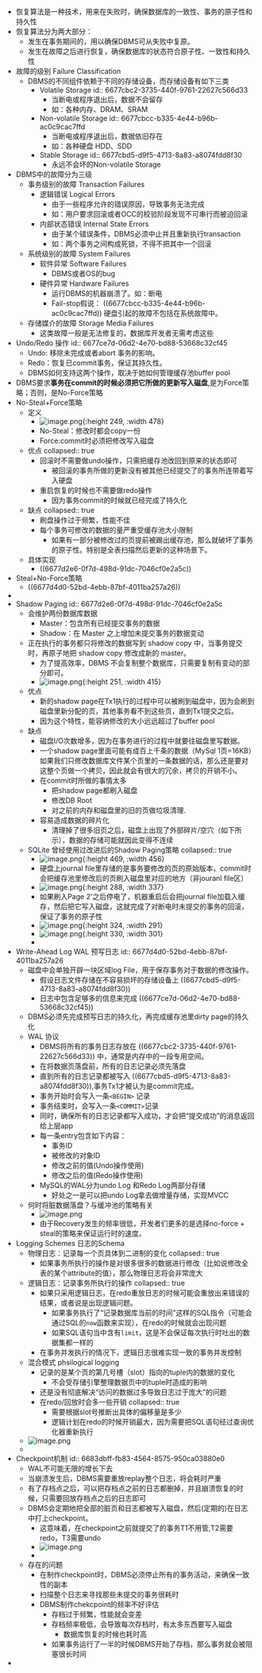 - 恢复算法是一种技术，用来在失败时，确保数据库的一致性、事务的原子性和持久性
- 恢复算法分为两大部分：
	- 发生在事务期间的，用以确保DBMS可从失败中复原。
	- 发生在故障之后进行恢复，确保数据库的状态符合原子性、一致性和持久性
- 故障的级别 Failure Classification
	- DBMS的不同组件依赖于不同的存储设备，而存储设备有如下三类
		- Volatile Storage
		  id:: 6677cbc2-3735-440f-9761-22627c566d33
			- 当断电或程序退出后，数据不会留存
			- 如：各种内存、DRAM、SRAM
		- Non-volatile Storage
		  id:: 6677cbcc-b335-4e44-b96b-ac0c9cac7ffd
			- 当断电或程序退出后，数据依旧存在
			- 如：各种硬盘 HDD、SDD
		- Stable Storage
		  id:: 6677cbd5-d9f5-4713-8a83-a8074fdd8f30
			- 永远不会坏的Non-volatile Storage
- DBMS中的故障分为三级
	- 事务级别的故障 Transaction Failures
		- 逻辑错误 Logical Errors
			- 由于一些程序允许的错误原因，导致事务无法完成
			- 如：用户要求回滚或者OCC的校验阶段发现不可串行而被迫回滚
		- 内部状态错误 Internal State Errors
			- 由于某个错误条件，DBMS必须中止并且重新执行transaction
			- 如：两个事务之间构成死锁，不得不把其中一个回滚
	- 系统级别的故障 System Failures
		- 软件异常 Software Failures
			- DBMS或者OS的bug
		- 硬件异常 Hardware Failures
			- 运行DBMS的机器崩溃了。如：断电
			- Fail-stop假说： ((6677cbcc-b335-4e44-b96b-ac0c9cac7ffd))   硬盘引起的故障不包括在系统故障中。
	- 存储媒介的故障 Storage Media Failures
		- 这类故障一般是无法修复的，数据库开发者无需考虑这些
- Undo/Redo 操作
  id:: 6677ce7d-06d2-4e70-bd88-53668c32cf45
	- Undo: 移除未完成或者abort 事务的影响。
	- Redo：恢复已commit事务，保证其持久性。
	- DBMS如何支持这两个操作，取决于她如何管理缓存池buffer pool
- DBMS要求**事务在commit的时候必须把它所做的更新写入磁盘**,是为Force策略；否则，是No-Force策略
- No-Steal+Force策略
	- 定义
		- ![image.png](../assets/image_1719128535452_0.png){:height 249, :width 478}
		- No-Steal：修改时都会copy一份
		- Force:commit时必须把修改写入磁盘
	- 优点
	  collapsed:: true
		- 回滚时不需要做undo操作，只需把缓存池改回到原来的状态即可
			- 被回滚的事务所做的更新没有被其他已经提交了的事务所连带着写入硬盘
		- 重启恢复的时候也不需要做redo操作
			- 因为事务commit的时候就已经完成了持久化
	- 缺点
	  collapsed:: true
		- 刷盘操作过于频繁，性能不佳
		- 每个事务可修改的数据的量严重受缓存池大小限制
			- 如果有一部分被修改过的页提前被踢出缓存池，那么就破坏了事务的原子性。特别是全表扫描然后更新的这种场景下。
	- 具体实现
		- ((6677d2e6-0f7d-498d-91dc-7046cf0e2a5c))
- Steal+No-Force策略
	- ((6677d4d0-52bd-4ebb-87bf-4011ba257a26))
-
- Shadow Paging
  id:: 6677d2e6-0f7d-498d-91dc-7046cf0e2a5c
	- 会维护两份数据库数据
		- Master：包含所有已经提交事务的数据
		- Shadow：在 Master 之上增加未提交事务的数据变动
	- 正在执行的事务都只将修改的数据写到 shadow copy 中，当事务提交时，再原子地把 shadow copy 修改成新的 master。
		- 为了提高效率，DBMS 不会复制整个数据库，只需要复制有变动的部分即可。
		- ![image.png](../assets/image_1719129058557_0.png){:height 251, :width 415}
	- 优点
		- 新的shadow page在Tx1执行的过程中可以被刷到磁盘中，因为会刷到磁盘里新分配的页，其他事务看不到这些页，直到Tx1提交之后。
		- 因为这个特性，能容纳修改的大小远远超过了buffer pool
	- 缺点
		- 磁盘I/O次数增多，因为在事务进行的过程中就要往磁盘里写数据。
		- 一个shadow page里面可能有成百上千条的数据（MySql 1页=16KB）如果我们只修改数据库文件某个页里的一条数据的话，那么还是要对这整个页做一个拷贝，因此就会有很大的冗余，拷贝的开销不小。
		- 在commit时所做的事情太多
			- 把shadow page都刷入磁盘
			- 修改DB Root
			- 对之前的内存和磁盘里的旧的页做垃圾清理.
		- 容易造成数据的碎片化
			- 清理掉了很多旧页之后，磁盘上出现了外部碎片/空穴（如下所示），数据的存储可能就因此变得不连续
	- SQLite 曾经使用过改进后的Shadow Paging策略
	  collapsed:: true
		- ![image.png](../assets/image_1719129449268_0.png){:height 469, :width 456}
		- 硬盘上journal file里存储的是事务要修改的页的原始版本，commit时会把缓存池里修改后的页刷入磁盘里对应的地方（非jouranl file区）
		- ![image.png](../assets/image_1719129458618_0.png){:height 288, :width 337}
		- 如果刷入Page 2'之后停电了，机器重启后会把journal file加载入缓存，然后把它写入磁盘，这就完成了对断电时未提交的事务的回滚，保证了事务的原子性
		- ![image.png](../assets/image_1719129481177_0.png){:height 324, :width 291}
		- ![image.png](../assets/image_1719129499137_0.png){:height 330, :width 301}
		-
- Write-Ahead Log WAL 预写日志
  id:: 6677d4d0-52bd-4ebb-87bf-4011ba257a26
	- 磁盘中会单独开辟一块区域log File，用于保存事务对于数据的修改操作。
		- 假设日志文件存储在不容易损坏的存储设备上 ((6677cbd5-d9f5-4713-8a83-a8074fdd8f30))
		- 日志中包含足够多的信息来完成  ((6677ce7d-06d2-4e70-bd88-53668c32cf45))
	- DBMS必须先完成预写日志的持久化，再完成缓存池里dirty page的持久化
	- WAL 协议
		- DBMS将所有的事务日志存放在 ((6677cbc2-3735-440f-9761-22627c566d33)) 中，通常是内存中的一段专用空间。
		- 在将数据页落盘前，所有的日志记录必须先落盘
		- 直到所有的日志记录都被写入 ((6677cbd5-d9f5-4713-8a83-a8074fdd8f30)),事务Tx1才被认为是commit完成。
		- 事务开始时会写入一条`<BEGIN>` 记录
		- 事务结束时，会写入一条`<COMMIT>`记录
		- 同时，确保所有的日志记录都写入成功，才会把“提交成功”的消息返回给上层app
		- 每一条entry包含如下内容：
			- 事务ID
			- 被修改的对象ID
			- 修改之前的值(Undo操作使用)
			- 修改之后的值(Redo操作使用)
		- MySQL的WAL分为undo Log 和Redo Log两部分存储
			- 好处之一是可以把undo Log拿去做增量存储，实现MVCC
	- 何时将脏数据落盘？与缓冲池的策略有关
		- ![image.png](../assets/image_1719131256109_0.png)
		- 由于Recovery发生的频率很低，开发者们更多的是选择no-force + steal的策略来保证运行时的速度。
- Logging Schemes 日志的Schema
	- 物理日志：记录每一个页具体到二进制的变化
	  collapsed:: true
		- 如果事务所执行的操作是对很多很多的数据进行修改（比如说修改全表的某个attribute的值），那么物理日志将会非常庞大
	- 逻辑日志：记录事务所执行的操作
	  collapsed:: true
		- 如果只采用逻辑日志，在redo重放日志的时候可能会重放出来错误的结果，或者说是出现逻辑问题。
			- 如果事务执行了“记录数据库当前的时间”这样的SQL指令（可能会通过SQL的`now`函数来实现），在redo的时候就会出现问题
			- 如果SQL语句当中含有`limit`，这是不会保证每次执行时吐出的数据集都一样的
		- 在事务并发执行的情况下，逻辑日志很难实现一致的事务并发控制
	- 混合模式 phsilogical logging
		- 记录的是某个页的第几号槽（slot）指向的tuple内的数据的变化
			- 不会受存储引擎整理数据页中的tuple时造成的影响
		- 还是没有彻底解决“访问的数据过多导致日志过于庞大”的问题
		- 在redo/回放时会多一些开销
		  collapsed:: true
			- 需要根据slot号推断出具体的偏移量是多少
			- 逻辑计划在redo的时候开销最大，因为需要把SQL语句经过查询优化器重新执行
	- ![image.png](../assets/image_1719132109683_0.png)
	-
- Checkpoint机制
  id:: 6683dbff-fb83-4564-8575-950ca03880e0
	- WAL不可能无限的增长下去
	- 当崩溃发生后，DBMS需要重放replay整个日志，将会耗时严重
	- 有了存档点之后，可以把存档点之前的日志都删掉，并且崩溃恢复的时候，只需要回放存档点之后的日志即可
	- DBMS会定期地把全部的脏页和日志都被写入磁盘，然后(定期的)在日志中打上checkpoint。
		- 这意味着，在checkpoint之前就提交了的事务T1不用管,T2需要redo，T3需要undo
		- ![image.png](../assets/image_1719132531615_0.png)
		-
	- 存在的问题
		- 在制作checkpoint时，DBMS必须停止所有的事务活动，来确保一致性的副本
		- 扫描整个日志来寻找那些未提交的事务很耗时
		- DBMS制作chekcpoint的频率不好评估
			- 存档过于频繁，性能就会变差
			- 存档频率极低，会导致每次存档时，有太多东西要写入磁盘
				- 数据库恢复的时候也耗时高
			- 如果事务运行了一半的时候DBMS开始了存档，那么事务就会被阻塞很长时间
-